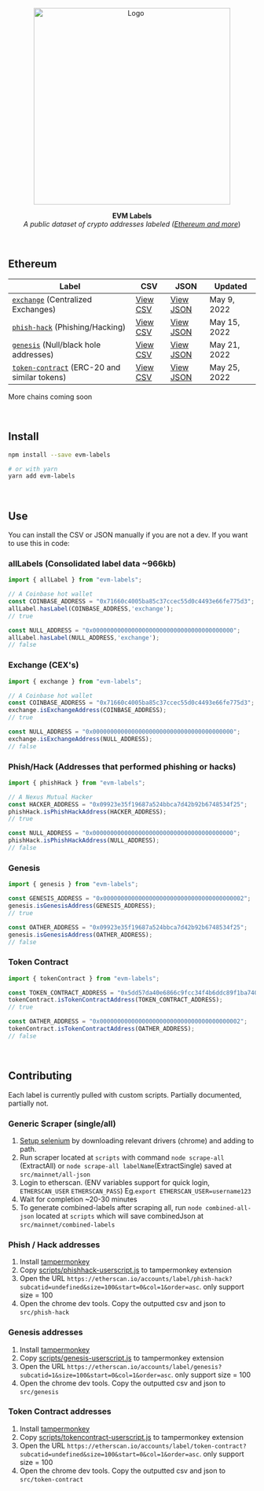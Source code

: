 <p align="center">
  <a><img src="https://etherscan.io/images/logo-ether.png?v=0.0.2" title="Logo" width="400"/></a>
</p>
<p align="center">
  <b>
    EVM Labels
  </b>
  <br>
  <i>A public dataset of crypto addresses labeled (<a href="https://etherscan.io/labelcloud">Ethereum and more</a></i>)
  <br>
</p>

<br/>

## Ethereum

| Label                                                                                              | CSV                                              | JSON                                               | Updated      |
| -------------------------------------------------------------------------------------------------- | ------------------------------------------------ | -------------------------------------------------- | ------------ |
| [`exchange`](https://etherscan.io/accounts/label/exchange) (Centralized Exchanges)                 | [View CSV](./src/mainnet/exchange/all.csv)       | [View JSON](./src/mainnet/exchange/all.json)       | May 9, 2022  |
| [`phish-hack`](https://etherscan.io/accounts/label/phish-hack) (Phishing/Hacking)                  | [View CSV](./src/mainnet/phish-hack/all.csv)     | [View JSON](./src/mainnet/phish-hack/all.json)     | May 15, 2022 |
| [`genesis`](https://etherscan.io/accounts/label/genesis) (Null/black hole addresses)               | [View CSV](./src/mainnet/genesis/all.csv)        | [View JSON](./src/mainnet/genesis/all.json)        | May 21, 2022 |
| [`token-contract`](https://etherscan.io/accounts/label/token-contract) (ERC-20 and similar tokens) | [View CSV](./src/mainnet/token-contract/all.csv) | [View JSON](./src/mainnet/token-contract/all.json) | May 25, 2022 |

More chains coming soon

<br/>

## Install

```sh
npm install --save evm-labels

# or with yarn
yarn add evm-labels
```

<br/>

## Use

You can install the CSV or JSON manually if you are not a dev. If you want to use this in code:

### allLabels (Consolidated label data ~966kb)

```js
import { allLabel } from "evm-labels";

// A Coinbase hot wallet
const COINBASE_ADDRESS = "0x71660c4005ba85c37ccec55d0c4493e66fe775d3";
allLabel.hasLabel(COINBASE_ADDRESS,'exchange');
// true

const NULL_ADDRESS = "0x0000000000000000000000000000000000000000";
allLabel.hasLabel(NULL_ADDRESS,'exchange');
// false
```

### Exchange (CEX's)

```js
import { exchange } from "evm-labels";

// A Coinbase hot wallet
const COINBASE_ADDRESS = "0x71660c4005ba85c37ccec55d0c4493e66fe775d3";
exchange.isExchangeAddress(COINBASE_ADDRESS);
// true

const NULL_ADDRESS = "0x0000000000000000000000000000000000000000";
exchange.isExchangeAddress(NULL_ADDRESS);
// false
```

### Phish/Hack (Addresses that performed phishing or hacks)

```js
import { phishHack } from "evm-labels";

// A Nexus Mutual Hacker
const HACKER_ADDRESS = "0x09923e35f19687a524bbca7d42b92b6748534f25";
phishHack.isPhishHackAddress(HACKER_ADDRESS);
// true

const NULL_ADDRESS = "0x0000000000000000000000000000000000000000";
phishHack.isPhishHackAddress(NULL_ADDRESS);
// false
```

### Genesis

```js
import { genesis } from "evm-labels";

const GENESIS_ADDRESS = "0x0000000000000000000000000000000000000002";
genesis.isGenesisAddress(GENESIS_ADDRESS);
// true

const OATHER_ADDRESS = "0x09923e35f19687a524bbca7d42b92b6748534f25";
genesis.isGenesisAddress(OATHER_ADDRESS);
// false
```

### Token Contract

```js
import { tokenContract } from "evm-labels";

const TOKEN_CONTRACT_ADDRESS = "0x5dd57da40e6866c9fcc34f4b6ddc89f1ba740dfe";
tokenContract.isTokenContractAddress(TOKEN_CONTRACT_ADDRESS);
// true

const OATHER_ADDRESS = "0x0000000000000000000000000000000000000002";
tokenContract.isTokenContractAddress(OATHER_ADDRESS);
// false
```

<br/>

## Contributing

Each label is currently pulled with custom scripts. Partially documented, partially not.

### Generic Scraper (single/all)

1. [Setup selenium](https://www.selenium.dev/documentation/webdriver/getting_started/install_drivers/) by downloading relevant drivers (chrome) and adding to path.
2. Run scraper located at `scripts` with command `node scrape-all` (ExtractAll) or `node scrape-all labelName`(ExtractSingle) saved at `src/mainnet/all-json`
4. Login to etherscan. (ENV variables support for quick login, `ETHERSCAN_USER` `ETHERSCAN_PASS`) Eg.`export ETHERSCAN_USER=username123`
5. Wait for completion ~20-30 minutes
6. To generate combined-labels after scraping all, run `node combined-all-json` located at `scripts` which will save combinedJson at `src/mainnet/combined-labels`

### Phish / Hack addresses

1. Install [tampermonkey](https://chrome.google.com/webstore/detail/tampermonkey/dhdgffkkebhmkfjojejmpbldmpobfkfo?utm_source=chrome-ntp-icon)
2. Copy [scripts/phishhack-userscript.js](scripts/phishhack-userscript.js) to tampermonkey extension
3. Open the URL `https://etherscan.io/accounts/label/phish-hack?subcatid=undefined&size=100&start=0&col=1&order=asc`. only support size = 100
4. Open the chrome dev tools. Copy the outputted csv and json to `src/phish-hack`

### Genesis addresses

1. Install [tampermonkey](https://chrome.google.com/webstore/detail/tampermonkey/dhdgffkkebhmkfjojejmpbldmpobfkfo?utm_source=chrome-ntp-icon)
2. Copy [scripts/genesis-userscript.js](scripts/genesis-userscript.js) to tampermonkey extension
3. Open the URL `https://etherscan.io/accounts/label/genesis?subcatid=1&size=100&start=0&col=1&order=asc`. only support size = 100
4. Open the chrome dev tools. Copy the outputted csv and json to `src/genesis`

### Token Contract addresses

1. Install [tampermonkey](https://chrome.google.com/webstore/detail/tampermonkey/dhdgffkkebhmkfjojejmpbldmpobfkfo?utm_source=chrome-ntp-icon)
2. Copy [scripts/tokencontract-userscript.js](scripts/tokencontract-userscript.js) to tampermonkey extension
3. Open the URL `https://etherscan.io/accounts/label/token-contract?subcatid=undefined&size=100&start=0&col=1&order=asc`. only support size = 100
4. Open the chrome dev tools. Copy the outputted csv and json to `src/token-contract`
